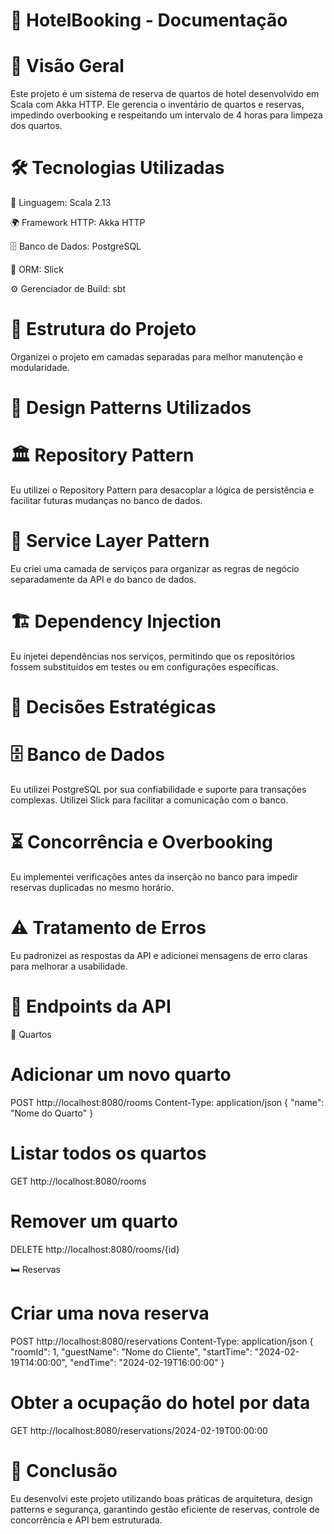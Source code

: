 # 📌 HotelBooking - Documentação

# 📖 Visão Geral

Este projeto é um sistema de reserva de quartos de hotel desenvolvido em Scala com Akka HTTP. Ele gerencia o inventário de quartos e reservas, impedindo overbooking e respeitando um intervalo de 4 horas para limpeza dos quartos.

# 🛠 Tecnologias Utilizadas

🚀 Linguagem: Scala 2.13

🌍 Framework HTTP: Akka HTTP

🗄️ Banco de Dados: PostgreSQL

🔗 ORM: Slick

⚙️ Gerenciador de Build: sbt

# 📌 Estrutura do Projeto

Organizei o projeto em camadas separadas para melhor manutenção e modularidade.

# 📌 Design Patterns Utilizados

# 🏛️ Repository Pattern

Eu utilizei o Repository Pattern para desacoplar a lógica de persistência e facilitar futuras mudanças no banco de dados.

# 🎯 Service Layer Pattern

Eu criei uma camada de serviços para organizar as regras de negócio separadamente da API e do banco de dados.

# 🏗️ Dependency Injection

Eu injetei dependências nos serviços, permitindo que os repositórios fossem substituídos em testes ou em configurações específicas.

# 📌 Decisões Estratégicas

# 🗄️ Banco de Dados

Eu utilizei PostgreSQL por sua confiabilidade e suporte para transações complexas. Utilizei Slick para facilitar a comunicação com o banco.

# ⏳ Concorrência e Overbooking

Eu implementei verificações antes da inserção no banco para impedir reservas duplicadas no mesmo horário.

# ⚠️ Tratamento de Erros

Eu padronizei as respostas da API e adicionei mensagens de erro claras para melhorar a usabilidade.

# 📌 Endpoints da API

🏨 Quartos

# Adicionar um novo quarto
POST http://localhost:8080/rooms
Content-Type: application/json
{
  "name": "Nome do Quarto"
}

# Listar todos os quartos
GET http://localhost:8080/rooms

# Remover um quarto
DELETE http://localhost:8080/rooms/{id}

🛏️ Reservas

# Criar uma nova reserva
POST http://localhost:8080/reservations
Content-Type: application/json
{
  "roomId": 1,
  "guestName": "Nome do Cliente",
  "startTime": "2024-02-19T14:00:00",
  "endTime": "2024-02-19T16:00:00"
}

# Obter a ocupação do hotel por data
GET http://localhost:8080/reservations/2024-02-19T00:00:00

# 📌 Conclusão

Eu desenvolvi este projeto utilizando boas práticas de arquitetura, design patterns e segurança, garantindo gestão eficiente de reservas, controle de concorrência e API bem estruturada.
